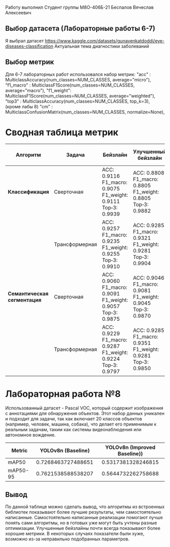 Работу выполнил
Студент группы М8О-406Б-21
Беспалов Вячеслав Алексеевич

## Выбор датасета (Лабораторные работы 6-7)
Я выбрал датасет https://www.kaggle.com/datasets/gunavenkatdoddi/eye-diseases-classification Актуальная тема диагностики заболеваний
## Выбор метрик
Для 6-7 лабораторных работ использовался набор метрик:
    "acc"      : MulticlassAccuracy(num_classes=NUM_CLASSES, average="micro"),
    "f1_macro" : MulticlassF1Score(num_classes=NUM_CLASSES, average="macro"),
    "f1_weight": MulticlassF1Score(num_classes=NUM_CLASSES, average="weighted"),
    "top3"     : MulticlassAccuracy(num_classes=NUM_CLASSES, top_k=3), (кроме лабы 8)
    "cm"       : MulticlassConfusionMatrix(num_classes=NUM_CLASSES, normalize=None),

# Сводная таблица метрик

| Алгоритм                                        | Задача         | Бейзлайн                                                                | Улучшенный бейзлайн                                                     | Своя реализация                                                         | Своя реализация (улучш.)                                                |
| ----------------------------------------------- | -------------- | ----------------------------------------------------------------------- | ----------------------------------------------------------------------- |-------------------------------------------------------------------------|-------------------------------------------------------------------------|
| **Классификация**                        | Сверточная     | ACC: 0.9116<br>F1\_macro: 0.9075<br>F1\_weight: 0.9111<br>Top‑3: 0.9939 | ACC: 0.8808<br>F1\_macro: 0.8805<br>F1\_weight: 0.8805<br>Top‑3: 0.9882 | ACC: 0.7650<br>F1\_macro: 0.7612<br>F1\_weight: 0.7630<br>Top‑3: 0.9509 | ACC: 0.8350<br>F1\_macro: 0.8311<br>F1\_weight: 0.8333<br>Top‑3: 0.9707 |
|                                                 | Трансформерная | ACC: 0.9257<br>F1\_macro: 0.9235<br>F1\_weight: 0.9255<br>Top‑3: 0.9910 | ACC: 0.9285<br>F1\_macro: 0.9321<br>F1\_weight: 0.9281<br>Top‑3: 0.9904 | ACC: 0.7815<br>F1\_macro: 0.7750<br>F1\_weight: 0.7781<br>Top‑3: 0.9532 | ACC: 0.8457<br>F1\_macro: 0.8400<br>F1\_weight: 0.8439<br>Top‑3: 0.9729 |
| **Семантическая сегментация**            | Сверточная     | ACC: 0.9060<br>F1\_macro: 0.9091<br>F1\_weight: 0.9057<br>Top‑3: 0.9875 | ACC: 0.9046<br>F1\_macro: 0.9081<br>F1\_weight: 0.9045<br>Top‑3: 0.9870 | ACC: 0.7329<br>F1\_macro: 0.7454<br>F1\_weight: 0.7350<br>Top‑3: 0.9324 | ACC: 0.8000<br>F1\_macro: 0.8056<br>F1\_weight: 0.8038<br>Top‑3: 0.9512 |
|                                                 | Трансформерная | ACC: 0.9229<br>F1\_macro: 0.9287<br>F1\_weight: 0.9224<br>Top‑3: 0.9797 | ACC: 0.9285<br>F1\_macro: 0.9351<br>F1\_weight: 0.9281<br>Top‑3: 0.9850 | ACC: 0.7604<br>F1\_macro: 0.7700<br>F1\_weight: 0.7654<br>Top‑3: 0.9433 | ACC: 0.8203<br>F1\_macro: 0.8280<br>F1\_weight: 0.8237<br>Top‑3: 0.9631 |

# Лабораторная работа №8
 
Использованный датасет - Pascal VOC, который содержит изображения с аннотациями для обнаружения объектов. Этот набор данных уникален и подходит для задачи, так как включает 20 классов объектов (например, человек, машина, собака), что делает его применимым к реальным задачам, таким как системы видеонаблюдения или автономное вождение.


| Metric  | YOLOv8n (Baseline) | YOLOv8n (Improved Baseline)) |
|---------|:------------------:|:---------------------------------:|
| mAP50   |       0.7268463727488651       |       0.5317381328246815                      |
| mAP50-95|       0.7621538588538207    |       0.5644732262758688                      |


## Вывод
По данной таблице можно сделать вывод, что алгоритмы из встроенных библиотек показывают более лучшие результаты, чем самостоятельно написанные. Самостоятельно написанные реализации помогают лучше понять сами алгоритмы, но в готовых уже могут быть учтены разные оптимизации. Улучшенные бейзлайны почти всегда показывают более хорошие метрики. В некоторых случаях показатели были хуже, возможно из-за неправильно подобранных параметров.

